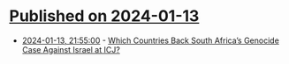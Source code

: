 # [Published on 2024-01-13](index.md)

* [2024-01-13, 21:55:00](https://soylentnews.org/article.pl?sid=24/01/12/1436250&from=rss) - [Which Countries Back South Africa’s Genocide Case Against Israel at ICJ?](https://soylentnews.org/article.pl?sid=24/01/12/1436250&from=rss)
